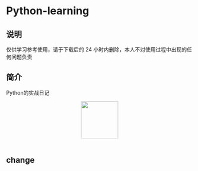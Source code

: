 # Python-learning
## 说明
仅供学习参考使用，请于下载后的 24 小时内删除，本人不对使用过程中出现的任何问题负责
## 简介
Python的实战日记
<p align="center">
  <img src="https://i.giphy.com/media/LMt9638dO8dftAjtco/200.webp" width="100"><br><br>

## change

